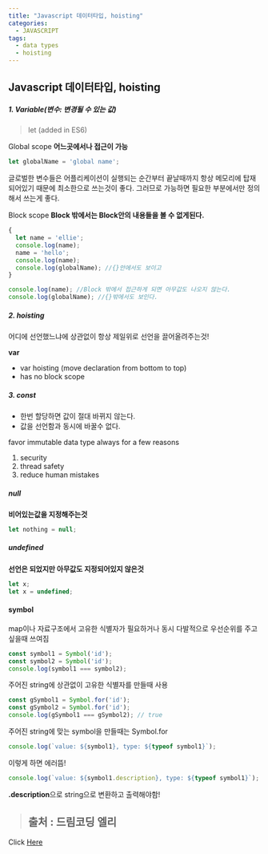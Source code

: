 ```yaml
---
title: "Javascript 데이터타입, hoisting"
categories:
  - JAVASCRIPT
tags:
  - data types
  - hoisting
---
```


## Javascript 데이터타입, hoisting

##### 1. Variable(변수: 변경될 수 있는 값)
> let (added in ES6)

Global scope
**어느곳에서나 접근이 가능**
```js
let globalName = 'global name';
```
글로벌한 변수들은 어플리케이션이 실행되는 순간부터 끝날때까지 항상 메모리에 탑재되어있기 때문에 최소한으로 쓰는것이 좋다. 그러므로 가능하면 필요한 부분에서만 정의해서 쓰는게 좋다.


Block scope
**Block 밖에서는 Block안의 내용들을 볼 수 없게된다.**
```js
{
  let name = 'ellie';
  console.log(name);
  name = 'hello';
  console.log(name);
  console.log(globalName); //{}안에서도 보이고
}

console.log(name); //Block 밖에서 접근하게 되면 아무값도 나오지 않는다.
console.log(globalName); //{}밖에서도 보인다.
```

##### 2. hoisting
어디에 선언했느냐에 상관없이 항상 제일위로 선언을 끌어올려주는것!

**var**
- var hoisting (move declaration from bottom to top)
- has no block scope


##### 3. const
- 한번 할당하면 값이 절대 바뀌지 않는다.
- 값을 선언함과 동시에 바꿀수 없다.

favor immutable data type always for a few reasons
1. security
2. thread safety
3. reduce human mistakes


##### null
**비어있는값을 지정해주는것**
```js
let nothing = null;
```

##### undefined
**선언은 되었지만 아무값도 지정되어있지 않은것**
```js
let x;
let x = undefined;
```


#### symbol
map이나 자료구조에서 고유한 식별자가 필요하거나 동시 다발적으로 우선순위를 주고싶을때 쓰여짐
```js
const symbol1 = Symbol('id');
const symbol2 = Symbol('id');
console.log(symbol1 === symbol2);
```
주어진 string에 상관없이 고유한 식별자를 만들때 사용


```js
const gSymbol1 = Symbol.for('id');
const gSymbol2 = Symbol.for('id');
console.log(gSymbol1 === gSymbol2); // true
```
주어진 string에 맞는 symbol을 만들때는 Symbol.for



```js
console.log(`value: ${symbol1}, type: ${typeof symbol1}`);
```
이렇게 하면 에러뜸!

```js
console.log(`value: ${symbol1.description}, type: ${typeof symbol1}`);
```
**.description**으로 string으로 변환하고 출력해야함!


> ## 출처 : 드림코딩 엘리
<!-- Link -->
Click [Here](https://youtu.be/OCCpGh4ujb8)
